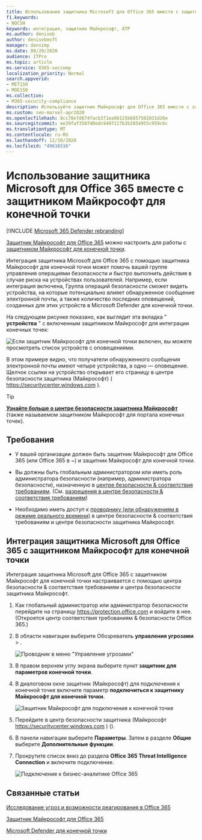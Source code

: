 ```yaml
---
title: Использование защитника Microsoft для Office 365 вместе с защитником Майкрософт для конечной точки
f1.keywords:
- NOCSH
keywords: интеграция, защитник Майкрософт, ATP
ms.author: deniseb
author: denisebmsft
manager: dansimp
ms.date: 09/29/2020
audience: ITPro
ms.topic: article
ms.service: O365-seccomp
localization_priority: Normal
search.appverid:
- MET150
- MOE150
ms.collection:
- M365-security-compliance
description: Используйте защитник Майкрософт для Office 365 вместе с защитником Майкрософт для конечной точки, чтобы получить более подробные сведения о угрозах для ваших устройств и содержимого электронной почты.
ms.custom: seo-marvel-apr2020
ms.openlocfilehash: 8cc78e7d674facb371ea98125b6857502031d26e
ms.sourcegitcommit: ee39faf3507d0edc9497117b3b2854955c959c6c
ms.translationtype: MT
ms.contentlocale: ru-RU
ms.lasthandoff: 12/10/2020
ms.locfileid: "49616516"
---
```

# <a name="use-microsoft-defender-for-office-365-together-with-microsoft-defender-for-endpoint"></a>Использование защитника Microsoft для Office 365 вместе с защитником Майкрософт для конечной точки

[!INCLUDE [Microsoft 365 Defender rebranding](../includes/microsoft-defender-for-office.md)]


[Защитник Майкрософт для Office 365](office-365-atp.md) можно настроить для работы с [защитником Майкрософт для конечной точки](https://docs.microsoft.com/windows/security/threat-protection).

Интеграция защитника Microsoft для Office 365 с помощью защитника Майкрософт для конечной точки может помочь вашей группе управления операциями безопасности и быстро выполнить действия в случае риска на устройствах пользователей. Например, если интеграция включена, Группа операций безопасности сможет видеть устройства, на которые потенциально влияет обнаруженное сообщение электронной почты, а также количество последних оповещений, созданных для этих устройств в Microsoft Defender для конечной точки.

На следующем рисунке показано, как выглядит эта вкладка " **устройства** " с включенным защитником Майкрософт для интеграции конечных точек:

![Если защитник Майкрософт для конечной точки включен, вы можете просмотреть список устройств с оповещениями.](../../media/fec928ea-8f0c-44d7-80b9-a2e0a8cd4e89.PNG)

В этом примере видно, что получатели обнаруженного сообщения электронной почты имеют четыре устройства, а одно — оповещение. Щелчок ссылки на устройство открывает его страницу в центре безопасности защитника (Майкрософт) ( <https://securitycenter.windows.com> ).

> [!TIP]
> **[Узнайте больше о центре безопасности защитника Майкрософт](https://docs.microsoft.com/windows/security/threat-protection/microsoft-defender-atp/use)** (также называемом защитником Майкрософт для портала конечных точек).

## <a name="requirements"></a>Требования

- У вашей организации должен быть защитник Майкрософт для Office 365 (или Office 365 в ~) и защитник Майкрософт для конечной точки.

- Вы должны быть глобальным администратором или иметь роль администратора безопасности (например, администратора безопасности), назначенную в [центре безопасности & соответствия требованиям](https://protection.office.com). (См. [разрешения в центре безопасности & соответствия требованиям](permissions-in-the-security-and-compliance-center.md))

- Необходимо иметь доступ к [проводнику (или обнаружениям в режиме реального времени)](threat-explorer.md) в центре безопасности & соответствия требованиям и центре безопасности защитника Майкрософт.

## <a name="to-integrate-microsoft-defender-for-office-365-with-microsoft-defender-for-endpoint"></a>Интеграция защитника Microsoft для Office 365 с защитником Майкрософт для конечной точки

Интеграция защитника Microsoft для Office 365 с защитником Майкрософт для конечной точки настраивается с помощью центра безопасности & соответствия требованиям и центра безопасности защитника Майкрософт.

1. Как глобальный администратор или администратор безопасности перейдите на страницу <https://protection.office.com> и войдите в нее. (Откроется центр соответствия требованиям & безопасности Office 365.)

2. В области навигации выберите Обозреватель **управления угрозами** \> .

   ![Проводник в меню "Управление угрозами"](../../media/ThreatMgmt-Explorer-nav.png)

3. В правом верхнем углу экрана выберите пункт **защитник для параметров конечной точки**.

4. В диалоговом окне защитник (Майкрософт) для подключения к конечной точке включите параметр **подключиться к защитнику Майкрософт для конечной точки**.

   ![Защитник Майкрософт для подключения к конечной точке](../../media/Explorer-WDATPConnection-dialog.png)

5. Перейдите в центр безопасности защитника (Майкрософт <https://securitycenter.windows.com> ) ().

6. В панели навигации выберите **Параметры**. Затем в разделе **Общие** выберите **Дополнительные функции**.

7. Прокрутите список вниз до раздела **Office 365 Threat Intelligence Connection** и включите подключение.

   ![Подключение к бизнес-аналитике Office 365](../../media/mdatp-oatptoggle.png)

## <a name="related-articles"></a>Связанные статьи

[Исследование угроз и возможности реагирования в Office 365](office-365-ti.md)

[Защитник Майкрософт для Office 365](office-365-atp.md)

[Microsoft Defender для конечной точки](https://docs.microsoft.com/windows/security/threat-protection)
